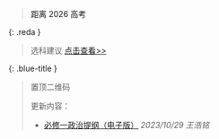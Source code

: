 <script>
var targetDate = new Date("Jun 7, 2026 00:09:00").getTime();
var x = setInterval(function() {
  var now = new Date().getTime();
  var distance = targetDate - now;
  var days = Math.floor(distance / (1000 * 60 * 60 * 24));
  document.getElementById("countdown").innerHTML = days + " 天";
  if (distance < 0) {
    clearInterval(x);
    document.getElementById("countdown").innerHTML = "今天高考";
  }
}, 1000);
</script>
<blockquote class="note-title"><a>距离 2026 高考 </a><a id="countdown"></a></blockquote>

{: .reda }
> 选科建议 [点击查看>>](/study-together-docs/docs/notice/32765-选科建议公告.html)

{: .blue-title }
> 置顶二维码
>
> 更新内容：
> - [必修一政治提纲（电子版）](/study-together-docs/docs/topqr/政治提纲.html) _2023/10/29 王浩铭_

